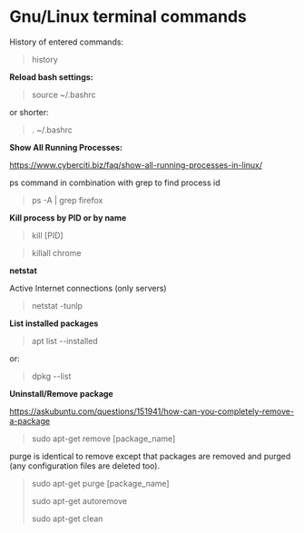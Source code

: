 # Gnu/Linux terminal commands

History of entered commands:

> history

**Reload bash settings:**

> source ~/.bashrc

or shorter:

> . ~/.bashrc

**Show All Running Processes:**

https://www.cyberciti.biz/faq/show-all-running-processes-in-linux/

ps command in combination with grep to find process id

> ps -A | grep firefox

**Kill process by PID or by name**

> kill [PID]

> killall chrome

**netstat**

Active Internet connections (only servers)

> netstat -tunlp

**List installed packages**

> apt list --installed

or:

> dpkg --list

**Uninstall/Remove package**

https://askubuntu.com/questions/151941/how-can-you-completely-remove-a-package

> sudo apt-get remove [package_name]

purge is identical to remove except that packages are removed and purged (any configuration files are deleted too).

> sudo apt-get purge [package_name]
> 
> sudo apt-get autoremove
> 
> sudo apt-get clean
